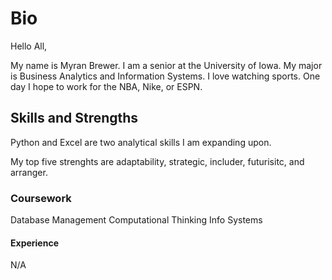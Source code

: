 # Bio 
Hello All,

My name is Myran Brewer.
I am a senior at the University of Iowa.
My major is Business Analytics and Information Systems. 
I love watching sports. 
One day I hope to work for the NBA, Nike, or ESPN. 

## Skills and Strengths 
Python and Excel are two analytical skills I am expanding upon.

My top five strenghts are adaptability, strategic, includer, futurisitc, and arranger. 

### Coursework 
Database Management 
Computational Thinking 
Info Systems 

#### Experience
N/A
